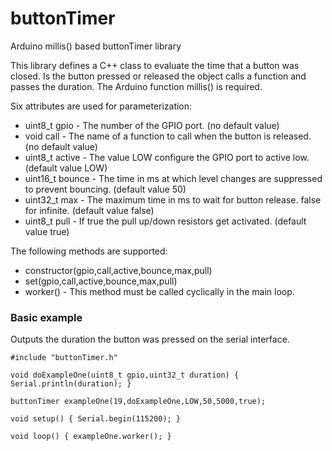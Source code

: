 # buttonTimer
Arduino millis() based buttonTimer library

This library defines a C++ class to evaluate the time that a button was closed. Is the button pressed or
released the object calls a function and passes the duration. The Arduino function millis() is required.

Six attributes are used for parameterization:

* uint8_t gpio - The number of the GPIO port. (no default value)
* void call - The name of a function to call when the button is released. (no default value)
* uint8_t active - The value LOW configure the GPIO port to active low. (default value LOW)
* uint16_t bounce - The time in ms at which level changes are suppressed to prevent bouncing. (default value 50)
* uint32_t max - The maximum time in ms to wait for button release. false for infinite. (default value false)
* uint8_t pull - If true the pull up/down resistors get activated. (default value true)

The following methods are supported:

* constructor(gpio,call,active,bounce,max,pull)
* set(gpio,call,active,bounce,max,pull)
* worker() - This method must be called cyclically in the main loop.

### Basic example
Outputs the duration the button was pressed on the serial interface.

    #include "buttonTimer.h"
    
    void doExampleOne(uint8_t gpio,uint32_t duration) { Serial.println(duration); }
    
    buttonTimer exampleOne(19,doExampleOne,LOW,50,5000,true);
    
    void setup() { Serial.begin(115200); }
    
    void loop() { exampleOne.worker(); }